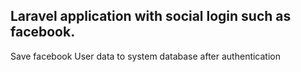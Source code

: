 ## Laravel application with social login such as facebook. 
Save facebook User data to system database after authentication
